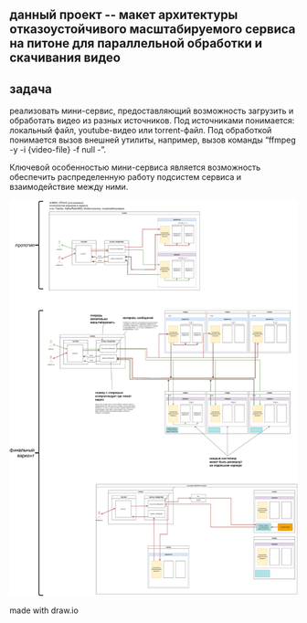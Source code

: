 ## данный проект -- макет архитектуры отказоустойчивого масштабируемого сервиса на питоне для параллельной обработки и скачивания видео

## задача

реализовать мини-сервис, предоставляющий возможность загрузить и обработать видео из разных источников. Под источниками понимается: локальный файл, youtube-видео или torrent-файл. Под обработкой понимается вызов внешней утилиты, например, вызов команды “ffmpeg -y -i {video-file} -f null -”.

Ключевой особенностью мини-сервиса является возможность обеспечить распределенную работу подсистем сервиса и взаимодействие между ними.

![фотография не прогрузилась](img.jpeg)

made with draw.io
